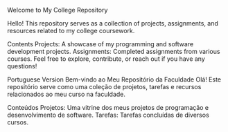 Welcome to My College Repository

Hello! This repository serves as a collection of projects, assignments, and resources related to my college coursework.

Contents
Projects: A showcase of my programming and software development projects.
Assignments: Completed assignments from various courses.
Feel free to explore, contribute, or reach out if you have any questions!

Portuguese Version
Bem-vindo ao Meu Repositório da Faculdade
Olá! Este repositório serve como uma coleção de projetos, tarefas e recursos relacionados ao meu curso na faculdade.

Conteúdos
Projetos: Uma vitrine dos meus projetos de programação e desenvolvimento de software.
Tarefas: Tarefas concluídas de diversos cursos.

